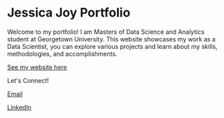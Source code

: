 # Jessica Joy Portfolio

Welcome to my portfolio! I am Masters of Data Science and Analytics student at Georgetown University. This website showcases my work as a Data Scientist, you can explore various projects and learn about my skills, methodologies, and accomplishments.

[See my website here](https://jessicajoy.georgetown.domains/)

Let's Connect!

[Email](joyjessica1019@gmail.com)

[LinkedIn](https://www.linkedin.com/in/jessicajoy1019)


